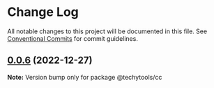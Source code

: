 # Change Log

All notable changes to this project will be documented in this file.
See [Conventional Commits](https://conventionalcommits.org) for commit guidelines.

## [0.0.6](https://github.com/paulshorey/monorepo/compare/v0.0.4...v0.0.6) (2022-12-27)

**Note:** Version bump only for package @techytools/cc
